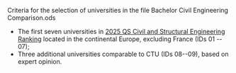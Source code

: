 Criteria for the selection of universities in the file Bachelor Civil Engineering Comparison.ods 

* The first seven universities in [2025 QS Civil and Structural Engineering Ranking](https://www.topuniversities.com/university-subject-rankings/civil-structural-engineering) located in the continental Europe, excluding France (IDs 01 -- 07);
* Three additional universities comparable to CTU (IDs 08--09), based on expert opinion.